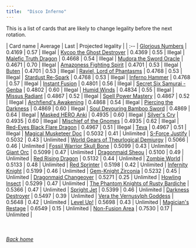 ```yaml
---
title:  "Disco Inferno"
---
```


This is a list of cards that are likely to change legality before the next rotation.

| Card name | Average | Last | Projected legality |
| :-- |
[Glorious Numbers](https://db.ygoprodeck.com/card/?search=Glorious%20Numbers) | 0.4169 | 0.57 | Illegal |
[Kycoo the Ghost Destroyer](https://db.ygoprodeck.com/card/?search=Kycoo%20the%20Ghost%20Destroyer) | 0.4369 | 0.55 | Illegal |
[Malefic Truth Dragon](https://db.ygoprodeck.com/card/?search=Malefic%20Truth%20Dragon) | 0.4668 | 0.54 | Illegal |
[Mudora the Sword Oracle](https://db.ygoprodeck.com/card/?search=Mudora%20the%20Sword%20Oracle) | 0.4671 | 0.70 | Illegal |
[Amazoness Fighting Spirit](https://db.ygoprodeck.com/card/?search=Amazoness%20Fighting%20Spirit) | 0.4701 | 0.53 | Illegal |
[Buten](https://db.ygoprodeck.com/card/?search=Buten) | 0.4701 | 0.53 | Illegal |
[Raviel, Lord of Phantasms](https://db.ygoprodeck.com/card/?search=Raviel,%20Lord%20of%20Phantasms) | 0.4768 | 0.53 | Illegal |
[Stardust Re-Spark](https://db.ygoprodeck.com/card/?search=Stardust%20Re-Spark) | 0.4768 | 0.53 | Illegal |
[Inferno Hammer](https://db.ygoprodeck.com/card/?search=Inferno%20Hammer) | 0.4768 | 0.57 | Illegal |
[Instant Fusion](https://db.ygoprodeck.com/card/?search=Instant%20Fusion) | 0.4801 | 0.56 | Illegal |
[Secret Six Samurai - Genba](https://db.ygoprodeck.com/card/?search=Secret%20Six%20Samurai%20-%20Genba) | 0.4802 | 0.60 | Illegal |
[Humid Winds](https://db.ygoprodeck.com/card/?search=Humid%20Winds) | 0.4834 | 0.55 | Illegal |
[Missus Radiant](https://db.ygoprodeck.com/card/?search=Missus%20Radiant) | 0.4867 | 0.52 | Illegal |
[Spell Power Mastery](https://db.ygoprodeck.com/card/?search=Spell%20Power%20Mastery) | 0.4867 | 0.52 | Illegal |
[Archfiend's Awakening](https://db.ygoprodeck.com/card/?search=Archfiend's%20Awakening) | 0.4868 | 0.54 | Illegal |
[Piercing the Darkness](https://db.ygoprodeck.com/card/?search=Piercing%20the%20Darkness) | 0.4869 | 0.60 | Illegal |
[Soul Devouring Bamboo Sword](https://db.ygoprodeck.com/card/?search=Soul%20Devouring%20Bamboo%20Sword) | 0.4869 | 0.64 | Illegal |
[Masked HERO Anki](https://db.ygoprodeck.com/card/?search=Masked%20HERO%20Anki) | 0.4935 | 0.60 | Illegal |
[Silver's Cry](https://db.ygoprodeck.com/card/?search=Silver's%20Cry) | 0.4935 | 0.60 | Illegal |
[Mischief of the Gnomes](https://db.ygoprodeck.com/card/?search=Mischief%20of%20the%20Gnomes) | 0.4935 | 0.62 | Illegal |
[Red-Eyes Black Flare Dragon](https://db.ygoprodeck.com/card/?search=Red-Eyes%20Black%20Flare%20Dragon) | 0.4967 | 0.51 | Illegal |
[Teva](https://db.ygoprodeck.com/card/?search=Teva) | 0.4967 | 0.51 | Illegal |
[Magical Musketeer Doc](https://db.ygoprodeck.com/card/?search=Magical%20Musketeer%20Doc) | 0.5032 | 0.41 | Unlimited |
[S-Force Justify](https://db.ygoprodeck.com/card/?search=S-Force%20Justify) | 0.5032 | 0.43 | Unlimited |
[World Gears of Theurlogical Demiurgy](https://db.ygoprodeck.com/card/?search=World%20Gears%20of%20Theurlogical%20Demiurgy) | 0.5066 | 0.46 | Unlimited |
[Fossil Warrior Skull Bone](https://db.ygoprodeck.com/card/?search=Fossil%20Warrior%20Skull%20Bone) | 0.5099 | 0.43 | Unlimited |
[Giant Orc](https://db.ygoprodeck.com/card/?search=Giant%20Orc) | 0.5099 | 0.47 | Unlimited |
[Dragonmaid Sheou](https://db.ygoprodeck.com/card/?search=Dragonmaid%20Sheou) | 0.5100 | 0.49 | Unlimited |
[Red Rising Dragon](https://db.ygoprodeck.com/card/?search=Red%20Rising%20Dragon) | 0.5132 | 0.44 | Unlimited |
[Zombie World](https://db.ygoprodeck.com/card/?search=Zombie%20World) | 0.5133 | 0.48 | Unlimited |
[Red Sprinter](https://db.ygoprodeck.com/card/?search=Red%20Sprinter) | 0.5198 | 0.42 | Unlimited |
[Infernity Knight](https://db.ygoprodeck.com/card/?search=Infernity%20Knight) | 0.5199 | 0.46 | Unlimited |
[Gem-Knight Zirconia](https://db.ygoprodeck.com/card/?search=Gem-Knight%20Zirconia) | 0.5232 | 0.45 | Unlimited |
[Dragonmaid Changeover](https://db.ygoprodeck.com/card/?search=Dragonmaid%20Changeover) | 0.5271 | 0.25 | Unlimited |
[Howling Insect](https://db.ygoprodeck.com/card/?search=Howling%20Insect) | 0.5299 | 0.47 | Unlimited |
[The Phantom Knights of Rusty Bardiche](https://db.ygoprodeck.com/card/?search=The%20Phantom%20Knights%20of%20Rusty%20Bardiche) | 0.5366 | 0.47 | Unlimited |
[Spright Jet](https://db.ygoprodeck.com/card/?search=Spright%20Jet) | 0.5399 | 0.46 | Unlimited |
[Darkness Destroyer](https://db.ygoprodeck.com/card/?search=Darkness%20Destroyer) | 0.5497 | 0.39 | Unlimited |
[Vera the Vernusylph Goddess](https://db.ygoprodeck.com/card/?search=Vera%20the%20Vernusylph%20Goddess) | 0.5648 | 0.42 | Unlimited |
[Level Up!](https://db.ygoprodeck.com/card/?search=Level%20Up!) | 0.5698 | 0.43 | Unlimited |
[Magician's Restage](https://db.ygoprodeck.com/card/?search=Magician's%20Restage) | 0.6549 | 0.15 | Unlimited |
[Non-Fusion Area](https://db.ygoprodeck.com/card/?search=Non-Fusion%20Area) | 0.7530 | 0.17 | Unlimited |

<br>

###### [Back home](index)